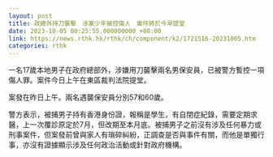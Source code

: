 ```yaml
---
layout: post
title: 政總外持刀襲擊　涉案少年被控傷人　案件將於今早提堂
date: 2023-10-05 00:25:55.000000000 +08:00
link: https://news.rthk.hk/rthk/ch/component/k2/1721516-20231005.htm
categories: rthk
---
```


一名17歲本地男子在政府總部外，涉嫌用刀襲擊兩名男保安員，已被警方暫控一項傷人罪。案件今日上午在東區裁判法院提堂。

案發在昨日上午。兩名遇襲保安員分別57和60歲。

警方表示，被捕男子持有香港身份證，報稱是學生，有自閉症紀錄，需要定期求醫，上一次覆診原定於7月，但改期至本月底。被捕男子之前沒有涉及任何暴力或刑事案件，但案發前曾與家人有瑣碎糾紛，正調查是否與事件有關，而他是單獨行事，亦沒有證據顯示涉及任何政治活動或針對政府機構。
